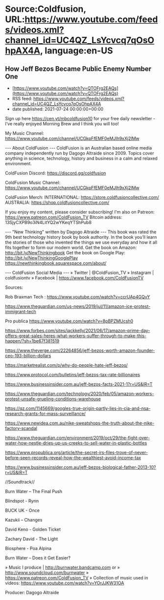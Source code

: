 # Source:Coldfusion, URL:https://www.youtube.com/feeds/videos.xml?channel_id=UC4QZ_LsYcvcq7qOsOhpAX4A, language:en-US

## How Jeff Bezos Became Public Enemy Number One
 - [https://www.youtube.com/watch?v=QTOFrg2EAQs](https://www.youtube.com/watch?v=QTOFrg2EAQs)
 - RSS feed: https://www.youtube.com/feeds/videos.xml?channel_id=UC4QZ_LsYcvcq7qOsOhpAX4A
 - date published: 2021-07-24 00:00:00+00:00

Sign up here https://cen.yt/mbcoldfusion10 for your free daily newsletter - I’ve really enjoyed Morning Brew and I think you will too!

My Music Channel:  https://www.youtube.com/channel/UCGkpFfEMF0eMJlh9xXj2lMw

--- About ColdFusion ---
ColdFusion is an Australian based online media company independently run by Dagogo Altraide since 2009. Topics cover anything in science, technology, history and business in a calm and relaxed environment. 

ColdFusion Discord:  https://discord.gg/coldfusion

ColdFusion Music Channel: https://www.youtube.com/channel/UCGkpFfEMF0eMJlh9xXj2lMw

ColdFusion Merch:
INTERNATIONAL: https://store.coldfusioncollective.com/
AUSTRALIA: https://shop.coldfusioncollective.com/

If you enjoy my content, please consider subscribing!
I'm also on Patreon: https://www.patreon.com/ColdFusion_TV
Bitcoin address: 13SjyCXPB9o3iN4LitYQ2wYKeqYTShPub8

--- "New Thinking" written by Dagogo Altraide ---
This book was rated the 9th best technology history book by book authority.
In the book you’ll learn the stories of those who invented the things we use everyday and how it all fits together to form our modern world.
Get the book on Amazon: http://bit.ly/NewThinkingbook
Get the book on Google Play: http://bit.ly/NewThinkingGooglePlay
https://newthinkingbook.squarespace.com/about/

--- ColdFusion Social Media ---
» Twitter | @ColdFusion_TV
» Instagram | coldfusiontv
» Facebook | https://www.facebook.com/ColdFusionTV

Sources:

Rob Braxman Tech : https://www.youtube.com/watch?v=ccrUAp4GQvY

https://www.theguardian.com/us-news/2019/jul/11/amazon-ice-protest-immigrant-tech

Pro publica https://www.youtube.com/watch?v=8pBPZMUcsh0

https://www.forbes.com/sites/jackkelly/2021/06/17/amazon-prime-day-offers-great-sales-heres-what-workers-suffer-through-to-make-this-happen/?sh=1be67f381519

https://www.theverge.com/22264856/jeff-bezos-worth-amazon-founder-ceo-193-billion-dollars

https://marketrealist.com/p/why-do-people-hate-jeff-bezos/

https://www.protocol.com/bulletins/jeff-bezos-tax-rate-billionaires

https://www.businessinsider.com.au/jeff-bezos-facts-2021-1?r=US&IR=T

https://www.theguardian.com/technology/2020/feb/05/amazon-workers-protest-unsafe-grueling-conditions-warehouse

https://qz.com/1145669/googles-true-origin-partly-lies-in-cia-and-nsa-research-grants-for-mass-surveillance/

https://www.newidea.com.au/nike-sweatshops-the-truth-about-the-nike-factory-scandal

https://www.theguardian.com/environment/2019/oct/29/the-fight-over-water-how-nestle-dries-up-us-creeks-to-sell-water-in-plastic-bottles

https://www.propublica.org/article/the-secret-irs-files-trove-of-never-before-seen-records-reveal-how-the-wealthiest-avoid-income-tax

https://www.businessinsider.com.au/jeff-bezos-biological-father-2013-10?r=US&IR=T

//Soundtrack//

Burn Water – The Final Push

Blindspot - Rynn

BUCK UK - Once

Kazukii – Changes

David Keno - Golden Ticket

Zachary David  - The Light 

Biosphere - Poa Alpina

Burn Water – Does it Get Easier?

» Music I produce | http://burnwater.bandcamp.com or 
» http://www.soundcloud.com/burnwater
» https://www.patreon.com/ColdFusion_TV
» Collection of music used in videos: https://www.youtube.com/watch?v=YOrJJKW31OA

Producer: Dagogo Altraide

